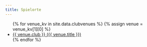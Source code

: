 ```yaml
---
title: Spielorte
---
```


<ul class="nav nav-pills nav-stacked">
	{% for venue_kv in site.data.clubvenues %}
		{% assign venue = venue_kv[1][0] %}
		<li role="presentation"><a class="list-group-item" href="{{ venue.title | datapage_url: '.' }}">{{ venue.club }} ({{ venue.title }})</a></li>
	{% endfor %}
</ul>
